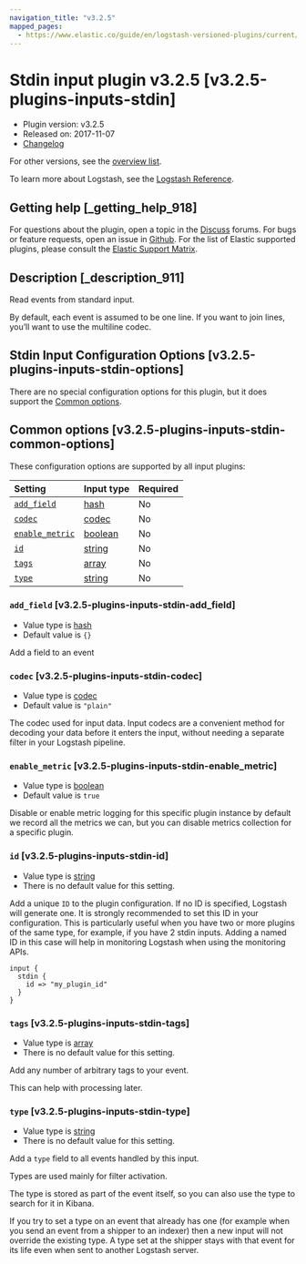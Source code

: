 ```yaml
---
navigation_title: "v3.2.5"
mapped_pages:
  - https://www.elastic.co/guide/en/logstash-versioned-plugins/current/v3.2.5-plugins-inputs-stdin.html
---
```


# Stdin input plugin v3.2.5 [v3.2.5-plugins-inputs-stdin]

* Plugin version: v3.2.5
* Released on: 2017-11-07
* [Changelog](https://github.com/logstash-plugins/logstash-input-stdin/blob/v3.2.5/CHANGELOG.md)

For other versions, see the [overview list](input-stdin-index.md).

To learn more about Logstash, see the [Logstash Reference](https://www.elastic.co/guide/en/logstash/current/index.html).

## Getting help [_getting_help_918]

For questions about the plugin, open a topic in the [Discuss](http://discuss.elastic.co) forums. For bugs or feature requests, open an issue in [Github](https://github.com/logstash-plugins/logstash-input-stdin). For the list of Elastic supported plugins, please consult the [Elastic Support Matrix](https://www.elastic.co/support/matrix#matrix_logstash_plugins).

## Description [_description_911]

Read events from standard input.

By default, each event is assumed to be one line. If you want to join lines, you’ll want to use the multiline codec.

## Stdin Input Configuration Options [v3.2.5-plugins-inputs-stdin-options]

There are no special configuration options for this plugin, but it does support the [Common options](v3-2-5-plugins-inputs-stdin.md#v3.2.5-plugins-inputs-stdin-common-options).

## Common options [v3.2.5-plugins-inputs-stdin-common-options]

These configuration options are supported by all input plugins:

| Setting | Input type | Required |
| :- | :- | :- |
| [`add_field`](v3-2-5-plugins-inputs-stdin.md#v3.2.5-plugins-inputs-stdin-add_field) | [hash](/lsr/value-types.md#hash) | No |
| [`codec`](v3-2-5-plugins-inputs-stdin.md#v3.2.5-plugins-inputs-stdin-codec) | [codec](/lsr/value-types.md#codec) | No |
| [`enable_metric`](v3-2-5-plugins-inputs-stdin.md#v3.2.5-plugins-inputs-stdin-enable_metric) | [boolean](/lsr/value-types.md#boolean) | No |
| [`id`](v3-2-5-plugins-inputs-stdin.md#v3.2.5-plugins-inputs-stdin-id) | [string](/lsr/value-types.md#string) | No |
| [`tags`](v3-2-5-plugins-inputs-stdin.md#v3.2.5-plugins-inputs-stdin-tags) | [array](/lsr/value-types.md#array) | No |
| [`type`](v3-2-5-plugins-inputs-stdin.md#v3.2.5-plugins-inputs-stdin-type) | [string](/lsr/value-types.md#string) | No |

### `add_field` [v3.2.5-plugins-inputs-stdin-add_field]

* Value type is [hash](/lsr/value-types.md#hash)
* Default value is `{}`

Add a field to an event

### `codec` [v3.2.5-plugins-inputs-stdin-codec]

* Value type is [codec](/lsr/value-types.md#codec)
* Default value is `"plain"`

The codec used for input data. Input codecs are a convenient method for decoding your data before it enters the input, without needing a separate filter in your Logstash pipeline.

### `enable_metric` [v3.2.5-plugins-inputs-stdin-enable_metric]

* Value type is [boolean](/lsr/value-types.md#boolean)
* Default value is `true`

Disable or enable metric logging for this specific plugin instance by default we record all the metrics we can, but you can disable metrics collection for a specific plugin.

### `id` [v3.2.5-plugins-inputs-stdin-id]

* Value type is [string](/lsr/value-types.md#string)
* There is no default value for this setting.

Add a unique `ID` to the plugin configuration. If no ID is specified, Logstash will generate one. It is strongly recommended to set this ID in your configuration. This is particularly useful when you have two or more plugins of the same type, for example, if you have 2 stdin inputs. Adding a named ID in this case will help in monitoring Logstash when using the monitoring APIs.

```
input {
  stdin {
    id => "my_plugin_id"
  }
}
```

### `tags` [v3.2.5-plugins-inputs-stdin-tags]

* Value type is [array](/lsr/value-types.md#array)
* There is no default value for this setting.

Add any number of arbitrary tags to your event.

This can help with processing later.

### `type` [v3.2.5-plugins-inputs-stdin-type]

* Value type is [string](/lsr/value-types.md#string)
* There is no default value for this setting.

Add a `type` field to all events handled by this input.

Types are used mainly for filter activation.

The type is stored as part of the event itself, so you can also use the type to search for it in Kibana.

If you try to set a type on an event that already has one (for example when you send an event from a shipper to an indexer) then a new input will not override the existing type. A type set at the shipper stays with that event for its life even when sent to another Logstash server.

